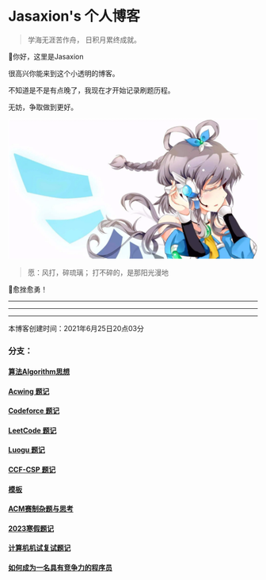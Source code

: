 # Jasaxion's 个人博客

> 学海无涯苦作舟，
> 					日积月累终成就。

👋你好，这里是Jasaxion

很高兴你能来到这个小透明的博客。

不知道是不是有点晚了，我现在才开始记录刷题历程。

无妨，争取做到更好。

<img src="README.assets/image-20220405170040919.png" alt="image-20220405170040919" style="zoom:80%;" />

> 愿：风打，碎琉璃；
> 			打不碎的，是那阳光漫地

💪愈挫愈勇！

---

---

---

本博客创建时间：2021年6月25日20点03分

### 分支：

#### [算法Algorithm思想](Algorithm/Algorithm算法思想.md)

#### [Acwing 题记](Acwing/acwing题记.md)

#### [Codeforce 题记](Codeforce/Codeforce题记.md)

#### [LeetCode 题记](Leetcode/LeetCode题记.md)

#### [Luogu 题记](Luogu/Luogu题记.md)

#### [CCF-CSP 题记](CCF-CSP/CCF-CSP真题.md)

#### [模板](模板/模板.md)

#### [ACM赛制杂题与思考](ACM/Acm赛制比赛杂题.md)

#### [2023寒假题记](2023winter/2023Winter.md)

#### [计算机机试复试题记](WDcs/wdcs.md)

#### [如何成为一名具有竞争力的程序员](howtobecompetitive/Howtobecompetitive.md)

